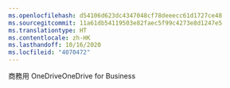 ```yaml
---
ms.openlocfilehash: d54106d623dc4347048cf78deeecc61d1727ce48
ms.sourcegitcommit: 11a61db54119503e82faec5f99c4273e8d1247e5
ms.translationtype: HT
ms.contentlocale: zh-HK
ms.lasthandoff: 10/16/2020
ms.locfileid: "4070472"
---
```

<span data-ttu-id="05323-101">商務用 OneDrive</span><span class="sxs-lookup"><span data-stu-id="05323-101">OneDrive for Business</span></span>